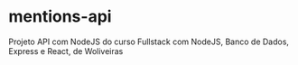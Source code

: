 # mentions-api
Projeto API com NodeJS do curso Fullstack com NodeJS, Banco de Dados, Express e React, de Woliveiras
